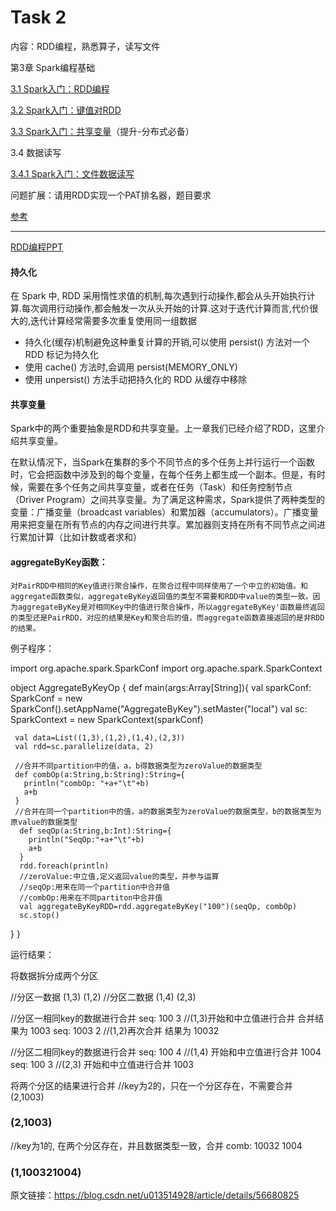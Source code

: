 # Task 2

内容：RDD编程，熟悉算子，读写文件

第3章 Spark编程基础

[3.1 Spark入门：RDD编程](http://dblab.xmu.edu.cn/blog/1700-2/)

[3.2 Spark入门：键值对RDD](http://dblab.xmu.edu.cn/blog/1706-2/)

[3.3 Spark入门：共享变量](http://dblab.xmu.edu.cn/blog/1707-2/)（提升-分布式必备）

3.4 数据读写

[3.4.1 Spark入门：文件数据读写](http://dblab.xmu.edu.cn/blog/1708-2/)

问题扩展：请用RDD实现一个PAT排名器，题目要求

[参考](https://pintia.cn/problem-sets/16/problems/677)

------------------



[RDD编程PPT](https://study.163.com/course/courseLearn.htm?courseId=1209408816#/learn/text?lessonId=1279275509&courseId=1209408816)

#### 持久化

在 Spark 中, RDD 采用惰性求值的机制,每次遇到行动操作,都会从头开始执行计算.每次调用行动操作,都会触发一次从头开始的计算.这对于迭代计算而言,代价很大的,迭代计算经常需要多次重复使用同一组数据

* 持久化(缓存)机制避免这种重复计算的开销,可以使用 persist()  方法对一个 RDD 标记为持久化
* 使用 cache() 方法时,会调用 persist(MEMORY_ONLY)
* 使用 unpersist() 方法手动把持久化的 RDD 从缓存中移除

#### 共享变量

Spark中的两个重要抽象是RDD和共享变量。上一章我们已经介绍了RDD，这里介绍共享变量。

在默认情况下，当Spark在集群的多个不同节点的多个任务上并行运行一个函数时，它会把函数中涉及到的每个变量，在每个任务上都生成一个副本。但是，有时候，需要在多个任务之间共享变量，或者在任务（Task）和任务控制节点（Driver Program）之间共享变量。为了满足这种需求，Spark提供了两种类型的变量：广播变量（broadcast variables）和累加器（accumulators）。广播变量用来把变量在所有节点的内存之间进行共享。累加器则支持在所有不同节点之间进行累加计算（比如计数或者求和）

#### **aggregateByKey函数：**

```
对PairRDD中相同的Key值进行聚合操作，在聚合过程中同样使用了一个中立的初始值。和aggregate函数类似，aggregateByKey返回值的类型不需要和RDD中value的类型一致。因为aggregateByKey是对相同Key中的值进行聚合操作，所以aggregateByKey'函数最终返回的类型还是PairRDD，对应的结果是Key和聚合后的值，而aggregate函数直接返回的是非RDD的结果。
```



例子程序：

import org.apache.spark.SparkConf
import org.apache.spark.SparkContext

object AggregateByKeyOp {
  def main(args:Array[String]){
     val sparkConf: SparkConf = new SparkConf().setAppName("AggregateByKey").setMaster("local")
    val sc: SparkContext = new SparkContext(sparkConf)
     
     val data=List((1,3),(1,2),(1,4),(2,3))
     val rdd=sc.parallelize(data, 2)
     
     //合并不同partition中的值，a，b得数据类型为zeroValue的数据类型
     def combOp(a:String,b:String):String={
       println("combOp: "+a+"\t"+b)
       a+b
     }
     //合并在同一个partition中的值，a的数据类型为zeroValue的数据类型，b的数据类型为原value的数据类型
      def seqOp(a:String,b:Int):String={
        println("SeqOp:"+a+"\t"+b)
        a+b
      }
      rdd.foreach(println)
      //zeroValue:中立值,定义返回value的类型，并参与运算
      //seqOp:用来在同一个partition中合并值
      //combOp:用来在不同partiton中合并值
      val aggregateByKeyRDD=rdd.aggregateByKey("100")(seqOp, combOp)
      sc.stop()
  }
}

运行结果：

将数据拆分成两个分区

//分区一数据
(1,3)
(1,2)
//分区二数据
(1,4)
(2,3)

//分区一相同key的数据进行合并
seq: 100     3   //(1,3)开始和中立值进行合并  合并结果为 1003
seq: 1003     2   //(1,2)再次合并 结果为 10032

//分区二相同key的数据进行合并
seq: 100     4  //(1,4) 开始和中立值进行合并 1004
seq: 100     3  //(2,3) 开始和中立值进行合并 1003

将两个分区的结果进行合并
//key为2的，只在一个分区存在，不需要合并 (2,1003)

### (2,1003)

//key为1的, 在两个分区存在，并且数据类型一致，合并
comb: 10032     1004
### (1,100321004)

原文链接：https://blog.csdn.net/u013514928/article/details/56680825